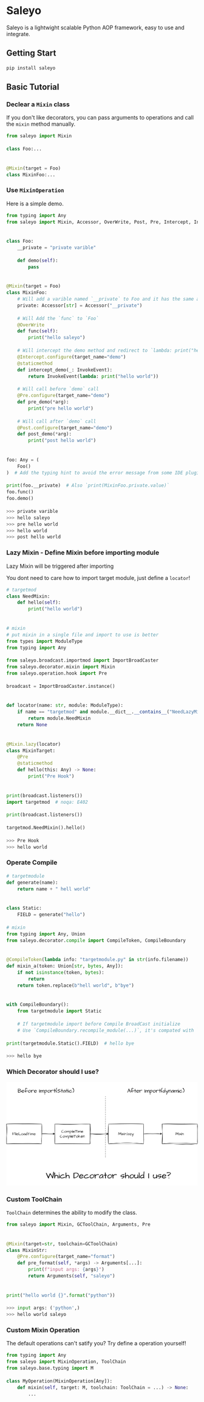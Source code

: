 # Saleyo

Saleyo is a lightwight scalable Python AOP framework, easy to use and integrate.

## Getting Start

```sh
pip install saleyo
```

## Basic Tutorial

### Declear a `Mixin` class

If you don't like decorators, you can pass arguments to operations and call the `mixin` method manually.

```python
from saleyo import Mixin

class Foo:...


@Mixin(target = Foo)
class MixinFoo:...
```

### Use `MixinOperation`

Here is a simple demo.

```python
from typing import Any
from saleyo import Mixin, Accessor, OverWrite, Post, Pre, Intercept, InvokeEvent


class Foo:
    __private = "private varible"

    def demo(self):
        pass


@Mixin(target = Foo)
class MixinFoo:
    # Will add a varible named `__private` to Foo and it has the same address with `_Foo__private`
    private: Accessor[str] = Accessor("__private")

    # Will Add the `func` to `Foo`
    @OverWrite
    def func(self):
        print("hello saleyo")

    # Will intercept the demo method and redirect to `lambda: print("hello world")`
    @Intercept.configure(target_name="demo")
    @staticmethod
    def intercept_demo(_: InvokeEvent):
        return InvokeEvent(lambda: print("hello world"))

    # Will call before `demo` call
    @Pre.configure(target_name="demo")
    def pre_demo(*arg):
        print("pre hello world")

    # Will call after `demo` call
    @Post.configure(target_name="demo")
    def post_demo(*arg):
        print("post hello world")


foo: Any = (
    Foo()
)  # Add the typing hint to avoid the error message from some IDE plugins.

print(foo.__private)  # Also `print(MixinFoo.private.value)`
foo.func()
foo.demo()

>>> private varible
>>> hello saleyo
>>> pre hello world
>>> hello world
>>> post hello world
```

### Lazy Mixin - Define Mixin before importing module

Lazy Mixin will be triggered after importing

You dont need to care how to import target module, just define a `locator`! 

```python
# targetmod
class NeedMixin:
    def hello(self):
        print("hello world")


# mixin
# put mixin in a single file and import to use is better
from types import ModuleType
from typing import Any

from saleyo.broadcast.importmod import ImportBroadCaster
from saleyo.decorator.mixin import Mixin
from saleyo.operation.hook import Pre

broadcast = ImportBroadCaster.instance()


def locator(name: str, module: ModuleType):
    if name == "targetmod" and module.__dict__.__contains__("NeedLazyMixin"):
        return module.NeedMixin
    return None


@Mixin.lazy(locator)
class MixinTarget:
    @Pre
    @staticmethod
    def hello(this: Any) -> None:
        print("Pre Hook")


print(broadcast.listeners())
import targetmod  # noqa: E402

print(broadcast.listeners())

targetmod.NeedMixin().hello()

>>> Pre Hook
>>> hello world
```

### Operate Compile

```python
# targetmodule
def generate(name):
    return name + " hell world"


class Static:
    FIELD = generate("hello")

# mixin
from typing import Any, Union
from saleyo.decorator.compile import CompileToken, CompileBoundary


@CompileToken(lambda info: "targetmodule.py" in str(info.filename))
def mixin_a(token: Union[str, bytes, Any]):
    if not isinstance(token, bytes):
        return
    return token.replace(b"hell world", b"bye")


with CompileBoundary():
    from targetmodule import Static

    # If targetmodule import before Compile BroadCast initialize
    # Use `CompileBoundary.recompile_module(...)`, it's compated with `no_cache=False`

print(targetmodule.Static().FIELD)  # hello bye

>>> hello bye
```

### Which Decorator should I use?

![img](https://github.com/H2Sxxa/saleyo/raw/main/doc/decorator.png)

### Custom ToolChain

`ToolChain` determines the ability to modify the class.

```python
from saleyo import Mixin, GCToolChain, Arguments, Pre


@Mixin(target=str, toolchain=GCToolChain)
class MixinStr:
    @Pre.configure(target_name="format")
    def pre_format(self, *args) -> Arguments[...]:
        print(f"input args: {args}")
        return Arguments(self, "saleyo")


print("hello world {}".format("python"))

>>> input args: ('python',)
>>> hello world saleyo
```


### Custom Mixin Operation

The default operations can't satify you? Try define a operation yourself!

```python
from typing import Any
from saleyo import MixinOperation, ToolChain
from saleyo.base.typing import M

class MyOperation(MixinOperation[Any]):
    def mixin(self, target: M, toolchain: ToolChain = ...) -> None:
        ...
```

